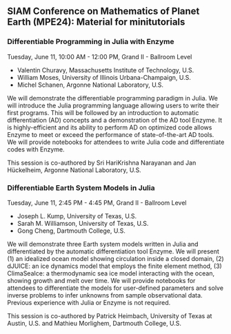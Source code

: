 ## SIAM Conference on Mathematics of Planet Earth (MPE24): Material for minitutorials

### Differentiable Programming in Julia with Enzyme
Tuesday, June 11, 10:00 AM - 12:00 PM, Grand II - Ballroom Level

  - Valentin Churavy, Massachusetts Institute of Technology, U.S.
  - William Moses, University of Illinois Urbana-Champaign, U.S.
  - Michel Schanen, Argonne National Laboratory, U.S.

We will demonstrate the differentiable programming paradigm in Julia. We will introduce the Julia programming language allowing users to write their first programs. This will be followed by an introduction to automatic differentiation (AD) concepts and a demonstration of the AD tool Enzyme. It is highly-efficient and its ability to perform AD on optimized code allows Enzyme to meet or exceed the performance of state-of-the-art AD tools. We will provide notebooks for attendees to write Julia code and differentiate codes with Enzyme.

This session is co-authored by Sri HariKrishna Narayanan and Jan Hückelheim, Argonne National Laboratory, U.S.

### Differentiable Earth System Models in Julia
Tuesday, June 11, 2:45 PM - 4:45 PM, Grand II - Ballroom Level

  - Joseph L. Kump, University of Texas, U.S.
  - Sarah M. Williamson, University of Texas, U.S.
  - Gong Cheng, Dartmouth College, U.S.
    
We will demonstrate three Earth system models written in Julia and differentiated by the automatic differentiation tool Enzyme. We will present (1) an idealized ocean model showing circulation inside a closed domain, (2) dJUICE: an ice dynamics model that employs the finite element method, (3) ClimaSeaIce: a thermodynamic sea ice model interacting with the ocean, showing growth and melt over time. We will provide notebooks for attendees to differentiate the models for user-defined parameters and solve inverse problems to infer unknowns from sample observational data. Previous experience with Julia or Enzyme is not required.

This session is co-authored by Patrick Heimbach, University of Texas at Austin, U.S. and Mathieu Morlighem, Dartmouth College, U.S.

